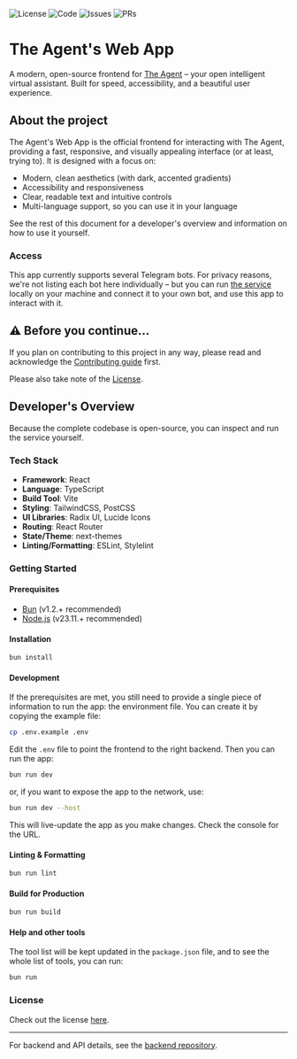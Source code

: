 ![License](https://img.shields.io/github/license/appifyhub/the-agent-web-app?logo=github&logoColor=white&label=License&color=FA3080)
![Code](https://img.shields.io/github/repo-size/appifyhub/the-agent-web-app?logo=github&logoColor=white&label=Sources&color=FAFA20)
![Issues](https://img.shields.io/github/issues-closed/appifyhub/the-agent-web-app?logo=github&logoColor=white&label=Issues&color=blue)
![PRs](https://img.shields.io/github/issues-pr-closed/appifyhub/the-agent-web-app?logo=github&logoColor=white&label=PRs&color=blue)

# The Agent's Web App

A modern, open-source frontend for [The Agent](https://github.com/appifyhub/the-agent) – your open intelligent virtual assistant. Built for speed, accessibility, and a beautiful user experience.

## About the project

The Agent's Web App is the official frontend for interacting with The Agent, providing a fast, responsive, and visually appealing interface (or at least, trying to). It is designed with a focus on:

- Modern, clean aesthetics (with dark, accented gradients)
- Accessibility and responsiveness
- Clear, readable text and intuitive controls
- Multi-language support, so you can use it in your language

See the rest of this document for a developer's overview and information on how to use it yourself.

### Access

This app currently supports several Telegram bots. For privacy reasons, we're not listing each bot here individually – but you can run [the service](https://github.com/appifyhub/the-agent) locally on your machine and connect it to your own bot, and use this app to interact with it.

## ⚠️ Before you continue…

If you plan on contributing to this project in any way, please read and acknowledge the [Contributing guide](./CONTRIBUTING.md) first.

Please also take note of the [License](./LICENSE).

## Developer's Overview

Because the complete codebase is open-source, you can inspect and run the service yourself.

### Tech Stack

- **Framework**: React
- **Language**: TypeScript
- **Build Tool**: Vite
- **Styling**: TailwindCSS, PostCSS
- **UI Libraries**: Radix UI, Lucide Icons
- **Routing**: React Router
- **State/Theme**: next-themes
- **Linting/Formatting**: ESLint, Stylelint

### Getting Started

#### Prerequisites

- [Bun](https://bun.sh) (v1.2.+ recommended)
- [Node.js](https://nodejs.org) (v23.11.+ recommended)

#### Installation

```sh
bun install
```

#### Development

If the prerequisites are met, you still need to provide a single piece of information to run the app: the environment file. You can create it by copying the example file:

```sh
cp .env.example .env
```

Edit the `.env` file to point the frontend to the right backend. Then you can run the app:

```sh
bun run dev
```

or, if you want to expose the app to the network, use:

```sh
bun run dev --host
```

This will live-update the app as you make changes. Check the console for the URL.

#### Linting & Formatting

```sh
bun run lint
```

#### Build for Production

```sh
bun run build
```

#### Help and other tools

The tool list will be kept updated in the `package.json` file, and to see the whole list of tools, you can run:

```sh
bun run
```

### License

Check out the license [here](./LICENSE).

---

For backend and API details, see the [backend repository](https://github.com/appifyhub/the-agent).
